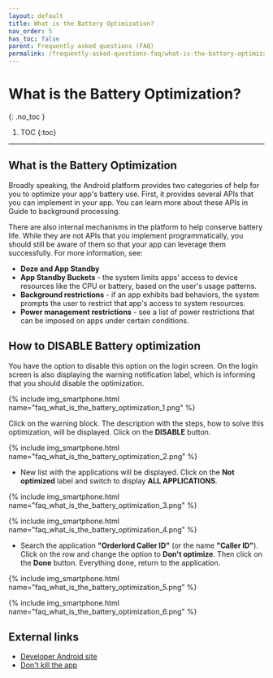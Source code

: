 ```yaml
---
layout: default
title: What is the Battery Optimization?
nav_order: 5
has_toc: false
parent: Frequently asked questions (FAQ)
permalink: /frequently-asked-questions-faq/what-is-the-battery-optimization
---
```


# What is the Battery Optimization?
{: .no_toc }

1. TOC
{:toc}

---

## What is the Battery Optimization
Broadly speaking, the Android platform provides two categories of help for you to optimize your app's battery use. First, it provides several APIs that you can implement in your app. You can learn more about these APIs in Guide to background processing.

There are also internal mechanisms in the platform to help conserve battery life. While they are not APIs that you implement programmatically, you should still be aware of them so that your app can leverage them successfully. For more information, see:
- **Doze and App Standby**
- **App Standby Buckets** - the system limits apps' access to device resources like the CPU or battery, based on the user's usage patterns.
- **Background restrictions** - if an app exhibits bad behaviors, the system prompts the user to restrict that app's access to system resources.
- **Power management restrictions** - see a list of power restrictions that can be imposed on apps under certain conditions.

## How to DISABLE Battery optimization
You have the option to disable this option on the login screen. On the login screen is also displaying the warning notification label, which is informing that you should disable the optimization. 

{% include img_smartphone.html name="faq_what_is_the_battery_optimization_1.png" %}

Click on the warning block. The description with the steps, how to solve this optimization, will be displayed. Click on the <span class="text-green-200">**DISABLE**</span> button.

{% include img_smartphone.html name="faq_what_is_the_battery_optimization_2.png" %}

- New list with the applications will be displayed. Click on the <span class="text-blue-100">**Not optimized**</span> label and switch to display **ALL APPLICATIONS**.

{% include img_smartphone.html name="faq_what_is_the_battery_optimization_3.png" %}

{% include img_smartphone.html name="faq_what_is_the_battery_optimization_4.png" %}

- Search the application **"Orderlord Caller ID"** (or the name **"Caller ID"**). Click on the row and change the option to **Don't optimize**. Then click on the <span class="text-blue-100">**Done**</span> button. Everything done, return to the application.

{% include img_smartphone.html name="faq_what_is_the_battery_optimization_5.png" %}

{% include img_smartphone.html name="faq_what_is_the_battery_optimization_6.png" %}

## External links
- [Developer Android site](https://developer.android.com/topic/performance/power)
- [Don't kill the app](https://dontkillmyapp.com/)